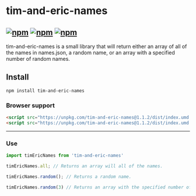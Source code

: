 # tim-and-eric-names
[![npm](https://img.shields.io/npm/v/tim-and-eric-names.svg)](https://www.npmjs.com/package/tim-and-eric-names)
[![npm](https://img.shields.io/npm/l/tim-and-eric-names.svg)]()
[![npm](https://img.shields.io/npm/dt/tim-and-eric-names.svg)]()
---
tim-and-eric-names is a small library that will return either an array of all of the names in names.json, a random name, or an array with a specified number of random names.

## Install
```node
npm install tim-and-eric-names
```

### Browser support
```HTML
<script src="https://unpkg.com/tim-and-eric-names@1.1.2/dist/index.umd.js"></script>
<script src="https://unpkg.com/tim-and-eric-names@1.1.2/dist/index.umd.min.js"></script>
```
---
### Use
```JavaScript
import timEricNames from 'tim-and-eric-names'

timEricNames.all; // Returns an array will all of the names.

timEricNames.random(); // Returns a random name.

timEricNames.random(3) // Returns an array with the specified number of random names.
```
